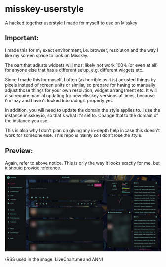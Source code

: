 # misskey-userstyle
A hacked together userstyle I made for myself to use on Misskey

## Important:

I made this for my exact environment, i.e. browser, resolution and the way I like my screen space to look on Misskey.

The part that adjusts widgets will most likely not work 100% (or even at all) for anyone else that has a different setup, e.g. different widgets etc.

Since I made this for myself, I often (as horrible as it is) adjusted things by pixels instead of screen units or similar, so prepare for having to manually adjust those things for your own resolution, widget arrangement etc. It will also require manual updating for new Misskey versions at times, because i'm lazy and haven't looked into doing it properly yet.

In addition, you will need to update the domain the style applies to. I use the instance misskey.io, so that's what it's set to. Change that to the domain of the instance you use.

This is also why I don't plan on giving any in-depth help in case this doesn't work for someone else. This repo is mainly so I don't lose the style.

## Preview:

Again, refer to above notice. This is only the way it looks exactly for me, but it should provide reference.

![Image of timeline](https://github.com/robflop/misskey-userstyle/blob/main/timeline.png?raw=true)

(RSS used in the image: LiveChart.me and ANN)